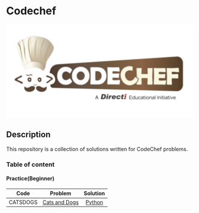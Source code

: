 # Codechef

![Code Chef](assets/images/codechef.png)


## Description

This repository is a collection of solutions written for CodeChef problems.

### Table of content

#### Practice(Beginner)


| Code     | Problem                            | Solution                    |
|:--------:|:----------------------------------:|:---------------------------:|
| CATSDOGS | [Cats and Dogs][catsdogs_problem]  | [Python][catsdogs_solution] |


[catsdogs_problem]: https://www.codechef.com/problems/CATSDOGS
[catsdogs_solution]: solutions/practice/beginner/catsdogs.py
